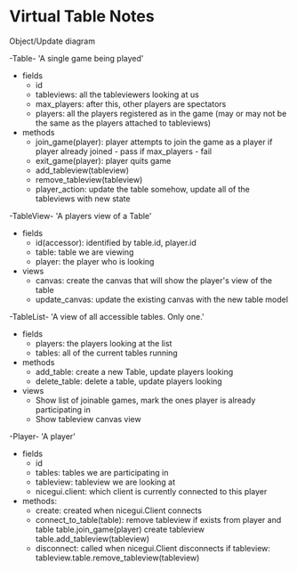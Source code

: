 # Virtual Table Notes

Object/Update diagram

-Table-
'A single game being played'
- fields
    - id
    - tableviews: all the tableviewers looking at us
    - max_players: after this, other players are spectators
    - players: all the players registered as in the game
        (may or may not be the same as the players attached to tableviews)
- methods
    - join_game(player): player attempts to join the game as a player
        if player already joined - pass
        if max_players - fail
    - exit_game(player): player quits game
    - add_tableview(tableview)
    - remove_tableview(tableview)
    - player_action: update the table somehow, update all of the tableviews with new state

-TableView-
'A players view of a Table'
- fields
    - id(accessor): identified by table.id, player.id
    - table: table we are viewing
    - player: the player who is looking
- views
    - canvas: create the canvas that will show the player's view of the table
    - update_canvas: update the existing canvas with the new table model

-TableList-
'A view of all accessible tables. Only one.'
- fields
    - players: the players looking at the list
    - tables: all of the current tables running
- methods
    - add_table: create a new Table, update players looking
    - delete_table: delete a table, update players looking
- views
    - Show list of joinable games, mark the ones player is already participating in
    - Show tableview canvas view

-Player-
'A player'
- fields
    - id
    - tables: tables we are participating in
    - tableview: tableview we are looking at
    - nicegui.client: which client is currently connected to this player
- methods:
    - create: created when nicegui.Client connects
    - connect_to_table(table):
        remove tableview if exists from player and table
        table.join_game(player)
        create tableview
        table.add_tableview(tableview)
    - disconnect: called when nicegui.Client disconnects
        if tableview:
            tableview.table.remove_tableview(tableview)